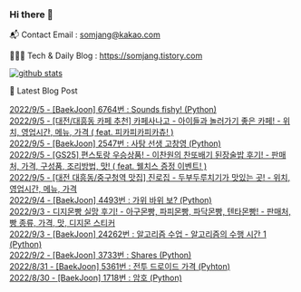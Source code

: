 ### Hi there 👋

📬  Contact Email : somjang@kakao.com

👨🏻‍💻  Tech & Daily Blog : https://somjang.tistory.com

[![github stats](https://github-readme-stats.vercel.app/api?username=SOMJANG&show_icons=true&hide_border=False)](https://somjang.tistory.com)

🤩 Latest Blog Post

[2022/9/5 - [BaekJoon] 6764번 : Sounds fishy! (Python)](https://somjang.tistory.com/entry/BaekJoon-6764%EB%B2%88-Sounds-fishy-Python) <br>
[2022/9/5 - [대전/대흥동 카페 추천] 카페사나고 - 아이들과 놀러가기 좋은 카페! - 위치, 영업시간, 메뉴, 가격 ( feat. 피카피카피카츄! )](https://somjang.tistory.com/entry/%EB%8C%80%EC%A0%84%EB%8C%80%ED%9D%A5%EB%8F%99-%EC%B9%B4%ED%8E%98-%EC%B6%94%EC%B2%9C-%EC%B9%B4%ED%8E%98%EC%82%AC%EB%82%98%EA%B3%A0-%EC%95%84%EC%9D%B4%EB%93%A4%EA%B3%BC-%EB%86%80%EB%9F%AC%EA%B0%80%EA%B8%B0-%EC%A2%8B%EC%9D%80-%EC%B9%B4%ED%8E%98-%EC%9C%84%EC%B9%98-%EC%98%81%EC%97%85%EC%8B%9C%EA%B0%84-%EB%A9%94%EB%89%B4-%EA%B0%80%EA%B2%A9-feat-%ED%94%BC%EC%B9%B4%ED%94%BC%EC%B9%B4%ED%94%BC%EC%B9%B4%EC%B8%84) <br>
[2022/9/5 - [BaekJoon] 2547번 : 사탕 선생 고창영 (Python)](https://somjang.tistory.com/entry/BaekJoon-2547%EB%B2%88-%EC%82%AC%ED%83%95-%EC%84%A0%EC%83%9D-%EA%B3%A0%EC%B0%BD%EC%98%81-Python) <br>
[2022/9/5 - [GS25] 편스토랑 우승상품! - 이찬원의 찬또배기 된장술밥 후기! - 판매처, 가격, 구성품, 조리방법, 맛! ( feat. 웰치스 증정 이벤트! )](https://somjang.tistory.com/entry/GS25-%ED%8E%B8%EC%8A%A4%ED%86%A0%EB%9E%91-%EC%9A%B0%EC%8A%B9%EC%83%81%ED%92%88-%EC%9D%B4%EC%B0%AC%EC%9B%90%EC%9D%98-%EC%B0%AC%EB%98%90%EB%B0%B0%EA%B8%B0-%EB%90%9C%EC%9E%A5%EC%88%A0%EB%B0%A5-%ED%9B%84%EA%B8%B0-%ED%8C%90%EB%A7%A4%EC%B2%98-%EA%B0%80%EA%B2%A9-%EA%B5%AC%EC%84%B1%ED%92%88-%EC%A1%B0%EB%A6%AC%EB%B0%A9%EB%B2%95-%EB%A7%9B-feat-%EC%9B%B0%EC%B9%98%EC%8A%A4-%EC%A6%9D%EC%A0%95-%EC%9D%B4%EB%B2%A4%ED%8A%B8) <br>
[2022/9/5 - [대전 대흥동/중구청역 맛집] 진로집 - 두부두루치기가 맛있는 곳! - 위치, 영업시간, 메뉴, 가격](https://somjang.tistory.com/entry/%EB%8C%80%EC%A0%84-%EB%8C%80%ED%9D%A5%EB%8F%99%EC%A4%91%EA%B5%AC%EC%B2%AD%EC%97%AD-%EB%A7%9B%EC%A7%91-%EC%A7%84%EB%A1%9C%EC%A7%91-%EB%91%90%EB%B6%80%EB%91%90%EB%A3%A8%EC%B9%98%EA%B8%B0%EA%B0%80-%EB%A7%9B%EC%9E%88%EB%8A%94-%EA%B3%B3-%EC%9C%84%EC%B9%98-%EC%98%81%EC%97%85%EC%8B%9C%EA%B0%84-%EB%A9%94%EB%89%B4-%EA%B0%80%EA%B2%A9) <br>
[2022/9/4 - [BaekJoon] 4493번 : 가위 바위 보? (Python)](https://somjang.tistory.com/entry/BaekJoon-4493%EB%B2%88-%EA%B0%80%EC%9C%84-%EB%B0%94%EC%9C%84-%EB%B3%B4-Python) <br>
[2022/9/3 - 디지몬빵 실망 후기! - 아구몬빵, 파피몬빵, 파닥몬빵, 텐타몬빵! - 판매처, 빵 종류,  가격, 맛, 디지몬 스티커](https://somjang.tistory.com/entry/%EB%94%94%EC%A7%80%EB%AA%AC%EB%B9%B5-%EC%8B%A4%EB%A7%9D-%ED%9B%84%EA%B8%B0-%EC%95%84%EA%B5%AC%EB%AA%AC%EB%B9%B5-%ED%8C%8C%ED%94%BC%EB%AA%AC%EB%B9%B5-%ED%8C%8C%EB%8B%A5%EB%AA%AC%EB%B9%B5-%ED%85%90%ED%83%80%EB%AA%AC%EB%B9%B5-%ED%8C%90%EB%A7%A4%EC%B2%98-%EB%B9%B5-%EC%A2%85%EB%A5%98-%EA%B0%80%EA%B2%A9-%EB%A7%9B-%EB%94%94%EC%A7%80%EB%AA%AC-%EC%8A%A4%ED%8B%B0%EC%BB%A4) <br>
[2022/9/3 - [BaekJoon] 24262번 : 알고리즘 수업 - 알고리즘의 수행 시간 1 (Python)](https://somjang.tistory.com/entry/BaekJoon-24262%EB%B2%88-%EC%95%8C%EA%B3%A0%EB%A6%AC%EC%A6%98-%EC%88%98%EC%97%85-%EC%95%8C%EA%B3%A0%EB%A6%AC%EC%A6%98%EC%9D%98-%EC%88%98%ED%96%89-%EC%8B%9C%EA%B0%84-1-Python) <br>
[2022/9/2 - [BaekJoon] 3733번 : Shares (Python)](https://somjang.tistory.com/entry/BaekJoon-3733%EB%B2%88-Shares-Python) <br>
[2022/8/31 - [BaekJoon] 5361번 : 전투 드로이드 가격 (Pyhton)](https://somjang.tistory.com/entry/BaekJoon-5361%EB%B2%88-%EC%A0%84%ED%88%AC-%EB%93%9C%EB%A1%9C%EC%9D%B4%EB%93%9C-%EA%B0%80%EA%B2%A9-Pyhton) <br>
[2022/8/30 - [BaekJoon] 1718번 : 암호 (Python)](https://somjang.tistory.com/entry/BaekJoon-1718-%EC%95%94%ED%98%B8-python) <br>
